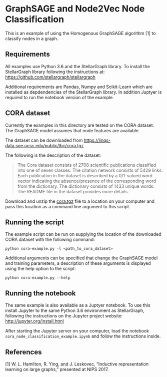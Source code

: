 # GraphSAGE and Node2Vec Node Classification

This is an example of using the Homogenous GraphSAGE algorithm [1] to classify nodes in a graph.

## Requirements
All examples use Python 3.6 and the StellarGraph library. To install the StellarGraph library
following the instructions at: https://github.com/stellargraph/stellargraph

Additional requirements are Pandas, Numpy and Scikit-Learn which are installed as depdendencies
of the StellarGraph library. In addition Juptyer is required to run the notebook version of
the example.

## CORA dataset

Currently the examples in this directory are tested on the CORA dataset. The GraphSAGE model assumes that node
features are available.

The dataset can be downloaded from https://linqs-data.soe.ucsc.edu/public/lbc/cora.tgz

The following is the description of the dataset:
> The Cora dataset consists of 2708 scientific publications classified into one of seven classes.
> The citation network consists of 5429 links. Each publication in the dataset is described by a
> 0/1-valued word vector indicating the absence/presence of the corresponding word from the dictionary.
> The dictionary consists of 1433 unique words. The README file in the dataset provides more details.

Download and unzip the [cora.tgz](https://linqs-data.soe.ucsc.edu/public/lbc/cora.tgz) file to a location on your computer and pass this location
as a command line argument to this script.

## Running the script

The example script can be run on supplying the location of the downloaded CORA dataset
with the following command:
```
python cora-example.py -l <path_to_cora_dataset>
```

Additional arguments can be specified that change the GraphSAGE model and training parameters, a
description of these arguments is displayed using the help option to the script:
```
python cora-example.py --help
```

## Running the notebook

The same example is also available as a Juptyer notebook. To use this install Jupyter to the
same Python 3.6 environment as StellarGraph, following the instructions on the Jupyter project
website: http://jupyter.org/install.html

After starting the Jupyter server on your computer, load the notebook
`cora_node_classification_example.ipynb` and follow the instructions inside.


## References

[1]	W. L. Hamilton, R. Ying, and J. Leskovec, “Inductive representation learning on large graphs,” presented at NIPS 2017.
